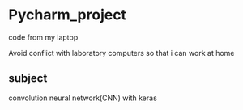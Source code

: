 # Pycharm_project

code from my laptop

Avoid conflict with laboratory computers so that i can work at home

## subject 
convolution neural network(CNN) with keras 
